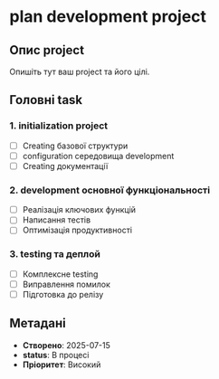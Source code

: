 # plan development project

## Опис project
Опишіть тут ваш project та його цілі.

## Головні task

### 1. initialization project
- [ ] Creating базової структури
- [ ] configuration середовища development
- [ ] Creating документації

### 2. development основної функціональності
- [ ] Реалізація ключових функцій
- [ ] Написання тестів
- [ ] Оптимізація продуктивності

### 3. testing та деплой
- [ ] Комплексне testing
- [ ] Виправлення помилок
- [ ] Підготовка до релізу

## Метадані
- **Створено**: 2025-07-15
- **status**: В процесі
- **Пріоритет**: Високий

